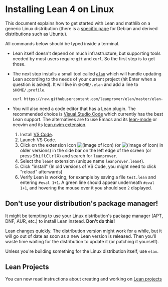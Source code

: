 # Installing Lean 4 on Linux

This document explains how to get started with Lean and mathlib on a generic Linux distribution (there is a [specific page](debian.html) for Debian and derived distributions such as Ubuntu).

All commands below should be typed inside a terminal.

* Lean itself doesn't depend on much infrastructure, but supporting tools
  needed by most users require `git` and `curl`. So the first step is to get those.

* The next step installs a small tool called [`elan`](https://github.com/leanprover/elan) which will handle
  updating Lean according to the needs of your current project (hit Enter
  when a question is asked). It will live in `$HOME/.elan` and add a
  line to `$HOME/.profile`.
  ```bash
  curl https://raw.githubusercontent.com/leanprover/elan/master/elan-init.sh -sSf | sh
  ```

* You will also need a code editor that has a Lean plugin. The
  recommended choice is [Visual Studio Code](https://code.visualstudio.com/) which currently
  has the best Lean support.
  The alternatives are to use Emacs and its [lean-mode](https://github.com/leanprover/lean-mode)
  or neovim and its  [lean.nvim extension](https://github.com/Julian/lean.nvim).

  1. Install [VS Code](https://code.visualstudio.com/).
  2. Launch VS Code.
  3. Click on the extension icon ![(image of icon)](img/new-extensions-icon.png)
     (or ![(image of icon)](img/extensions-icon.png) in older versions) in the side bar on the left edge of
     the screen (or press <kbd>Shift</kbd><kbd>Ctrl</kbd><kbd>X</kbd>) and search for `leanprover`.
  4. Select the `lean4` extension (unique name `leanprover.lean4`). 
  5. Click "install" (In old versions of VS Code, you might need to click "reload" afterwards)
  6. Verify Lean is working, for example by saving a file `test.lean` and entering `#eval 1+1`.
    A green line should appear underneath `#eval 1+1`, and hovering the mouse over it you should see `2`
    displayed.

## Don't use your distribution's package manager!

It might be tempting to use your Linux distribution's package manager (APT, DNF, AUR, etc.) to install Lean instead. **Don't do this!**

Lean changes quickly. The distribution version might work for a while, but it will go out of date as soon as a new Lean version is released. Then you'll waste time waiting for the distribution to update it (or patching it yourself).

Unless you're building something for the Linux distribution itself, use `elan`.

## Lean Projects

You can now read instructions about creating and working on [Lean projects](project.html)
